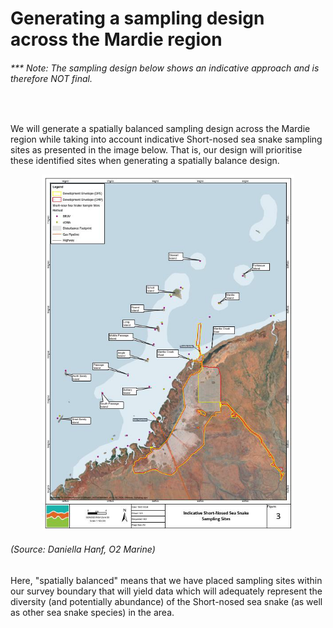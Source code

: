 # Generating a sampling design across the Mardie region
###### <i>*** Note: The sampling design below shows an indicative approach and is therefore NOT final.</i>

<br>

We will generate a spatially balanced sampling design across the Mardie region while taking into account indicative Short-nosed sea snake sampling sites as presented in the image below. That is, our design will prioritise these identified sites when generating a spatially balance design. 

<p align = center>
<img src="https://github.com/grcvhon/bci-minerals/blob/main/image.png", width = 80%, height = 80%>
</p>

###### (Source: Daniella Hanf, O2 Marine)

Here, "spatially balanced" means that we have placed sampling sites within our survey boundary that will yield data which will adequately represent the diversity (and potentially abundance) of the Short-nosed sea snake (as well as other sea snake species) in the area.



